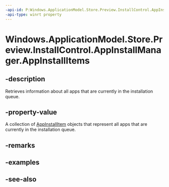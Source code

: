 ```yaml
---
-api-id: P:Windows.ApplicationModel.Store.Preview.InstallControl.AppInstallManager.AppInstallItems
-api-type: winrt property
---
```


<!-- Property syntax
public Windows.Foundation.Collections.IVectorView<Windows.ApplicationModel.Store.Preview.InstallControl.AppInstallItem> AppInstallItems { get; }
-->

# Windows.ApplicationModel.Store.Preview.InstallControl.AppInstallManager.AppInstallItems

## -description
Retrieves information about all apps that are currently in the installation queue.

## -property-value
A collection of [AppInstallItem](appinstallitem.md) objects that represent all apps that are currently in the installation queue.

## -remarks

## -examples

## -see-also
